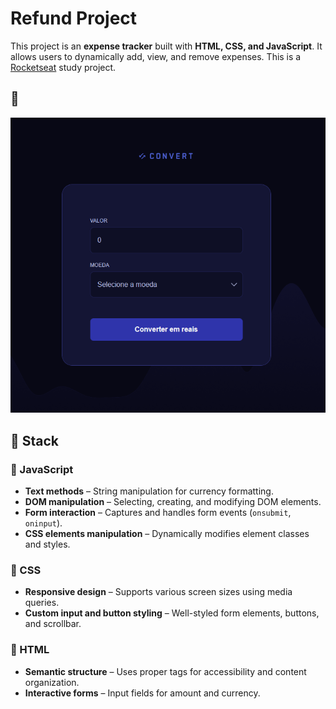 # Refund Project

This project is an **expense tracker** built with **HTML, CSS, and JavaScript**. It allows users to dynamically add, view, and remove expenses. This is a [Rocketseat](https://www.rocketseat.com.br/?utm_source=google&utm_medium=cpc&utm_campaign=lead&utm_term=perpetuo&utm_content=institucional-lead-home-texto-lead-brandkws-none-none-institucional-none-none-br-google&gad_source=1&gclid=CjwKCAiAtYy9BhBcEiwANWQQL_7PJhNk7vjUU2WS5edbdA0Q-JW-9ytiEHPkbCOhkU4Y2gnl6gjFZxoCVxgQAvD_BwE) study project.

## 📸  

![Project Screenshot](img/screenshot_currency_conversion.png)

## 🚀 Stack  

### 🔹 JavaScript  
- **Text methods** – String manipulation for currency formatting.  
- **DOM manipulation** – Selecting, creating, and modifying DOM elements. 
- **Form interaction** – Captures and handles form events (`onsubmit`, `oninput`).  
- **CSS elements manipulation** – Dynamically modifies element classes and styles.  

### 🎨 CSS  
- **Responsive design** – Supports various screen sizes using media queries.  
- **Custom input and button styling** – Well-styled form elements, buttons, and scrollbar.  

### 📄 HTML  
- **Semantic structure** – Uses proper tags for accessibility and content organization.  
- **Interactive forms** – Input fields for amount and currency.  
